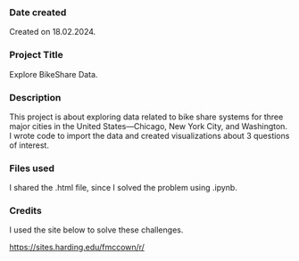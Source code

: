 ### Date created

Created on 18.02.2024.

### Project Title

Explore BikeShare Data.

### Description

This project is about exploring data related to bike share systems for three major cities in the United States—Chicago, New York City, and Washington. I  wrote code to import the data and created visualizations about 3 questions of interest. 

### Files used

I shared the .html file, since I solved the problem using .ipynb.

### Credits

I used the site below to solve these challenges.

https://sites.harding.edu/fmccown/r/

